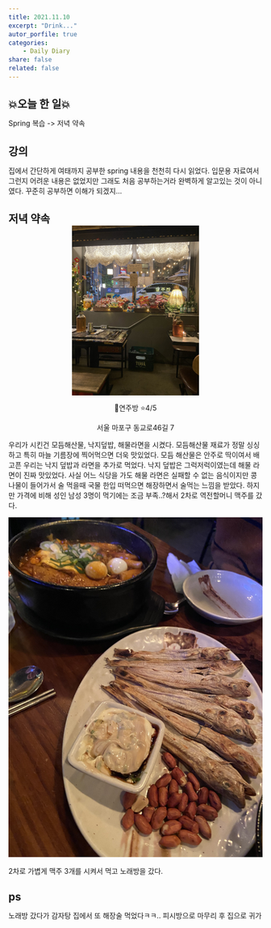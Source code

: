 ```yaml
---
title: 2021.11.10
excerpt: "Drink..."
autor_porfile: true
categories:
    - Daily Diary
share: false
related: false
---
```

## 💥오늘 한 일💥
Spring 복습 -> 저녁 약속

## 강의 
집에서 간단하게 여태까지 공부한 spring 내용을 천천히 다시 읽었다. 입문용 자료여서 그런지 어려운 내용은 없었지만 그래도 처음 공부하는거라 완벽하게 알고있는 것이 아니였다. 꾸준히 공부하면 이해가 되겠지...

## 저녁 약속
<html>
<head>
	<meta charset='utf-8'>
	<meta name="viewport" content="width=device-width,initial-scale=1.0,minimum-scale=1.0,maximum-scale=1.0,user-scalable=no">
	<style>
	* {margin:0;padding:0;}
	.section {width: 50%; height: 50%; margin: auto;}
	.section input[id*="slide"] {display:none;}
	.section .slide-wrap {max-width:1200px;margin:0 auto;}
	.section .slidelist {white-space:nowrap;font-size:0;overflow:hidden;}
	.section .slidelist > li {display:inline-block;vertical-align:middle;width:100%;transition:all .5s;}
	.section .slidelist > li > a {display:block;position:relative;}
	.section .slidelist > li > a img {width:100%;}
	.section .slidelist label {position:absolute;z-index:10;top:50%;transform:translateY(-50%);padding:50px;cursor:pointer;}
	.section .slidelist .left {left:30px;background:url('../../assets/images/left.png') center center / 100% no-repeat;}
	.section .slidelist .right {right:30px;background:url('../../assets/images/right.png') center center / 100% no-repeat;}
	.section .slidelist .textbox {position:absolute;z-index:1;top:8%;left:50%;transform:translate(-50%,-50%);line-height:1.6;text-align:center;}
	.section .slidelist .textbox h3 {font-size:50px;color:#fff;opacity:0;transform:translateY(30px);transition:all .5s;}
	.section .slidelist .textbox p {font-size:24px;color:#fff;opacity:0;transform:translateY(30px);transition:all .5s;}
	.section input[id="slide01"]:checked ~ .slide-wrap .slidelist > li {transform:translateX(0%);}
	.section input[id="slide02"]:checked ~ .slide-wrap .slidelist > li {transform:translateX(-100%);}
	.section input[id="slide03"]:checked ~ .slide-wrap .slidelist > li {transform:translateX(-200%);}
    .section input[id="slide04"]:checked ~ .slide-wrap .slidelist > li {transform:translateX(-300%);}
	.section input[id="slide01"]:checked ~ .slide-wrap li:nth-child(1) .textbox h3 {opacity:1;transform:translateY(0);transition-delay:.2s;}
	.section input[id="slide01"]:checked ~ .slide-wrap li:nth-child(1) .textbox p {opacity:1;transform:translateY(0);transition-delay:.4s;}
	.section input[id="slide02"]:checked ~ .slide-wrap li:nth-child(2) .textbox h3 {opacity:1;transform:translateY(0);transition-delay:.2s;}
	.section input[id="slide02"]:checked ~ .slide-wrap li:nth-child(2) .textbox p {opacity:1;transform:translateY(0);transition-delay:.4s;}
	.section input[id="slide03"]:checked ~ .slide-wrap li:nth-child(3) .textbox h3 {opacity:1;transform:translateY(0);transition-delay:.2s;}
	.section input[id="slide03"]:checked ~ .slide-wrap li:nth-child(3) .textbox p {opacity:1;transform:translateY(0);transition-delay:.4s;}
    .section input[id="slide04"]:checked ~ .slide-wrap li:nth-child(4) .textbox h3 {opacity:1;transform:translateY(0);transition-delay:.2s;}
	.section input[id="slide04"]:checked ~ .slide-wrap li:nth-child(4) .textbox p {opacity:1;transform:translateY(0);transition-delay:.4s;}
	</style>
</head>
<body>
<div class="section">
	<input type="radio" name="slide" id="slide01" checked>
	<input type="radio" name="slide" id="slide02">
	<input type="radio" name="slide" id="slide03">
    <input type="radio" name="slide" id="slide04">
	<div class="slide-wrap">
		<ul class="slidelist">
			<li>
				<a>
					<label for="slide04" class="left"></label>
					<img src="../../assets/images/blogImg/2021-11-10-1.jpg">
					<label for="slide02" class="right"></label>
				</a>
			</li>
			<li>
				<a>
					<label for="slide01" class="left"></label>
					<img src="../../assets/images/blogImg/2021-11-10-2.jpg">
					<label for="slide03" class="right"></label>
				</a>
			</li>
			<li>
				<a>
					<label for="slide02" class="left"></label>
					<img src="../../assets/images/blogImg/2021-11-10-3.jpg">
					<label for="slide04" class="right"></label>
				</a>
			</li>
            <li>
				<a>
					<label for="slide03" class="left"></label>
					<img src="../../assets/images/blogImg/2021-11-10-4.jpg">
					<label for="slide01" class="right"></label>
				</a>
			</li>
		</ul>
	</div>
</div>
<p align="center"> 📌연주방 ⭐4/5 </p>
<p align="center"> 서울 마포구 동교로46길 7 </p>
</body>
</html>
우리가 시킨건 모듬해산물, 낙지덮밥, 해물라면을 시켰다. 모듬해산물 재료가 정말 싱싱하고 특히 마늘 기름장에 찍어먹으면 더욱 맛있었다. 모듬 해산물은 안주로 딱이여서 배고픈 우리는 낙지 덮밥과 라면을 추가로 먹었다. 낙지 덮밥은 그럭저럭이였는데 해물 라면이 진짜 맛있었다. 사실 어느 식당을 가도 해물 라면은 실패할 수 없는 음식이지만 콩나물이 들어가서 술 먹을때 국물 한입 떠먹으면 해장하면서 술먹는 느낌을 받았다. 하지만 가격에 비해 성인 남성 3명이 먹기에는 조금 부족..?해서 2차로 역전할머니 맥주를 갔다.

<p align="center"><img src="../../assets/images/blogImg/2021-11-10-5.jpg"></p>
2차로 가볍게 맥주 3개를 시켜서 먹고 노래방을 갔다.  

## ps 
노래방 갔다가 감자탕 집에서 또 해장술 먹었다ㅋㅋ.. 피시방으로 마무리 후 집으로 귀가